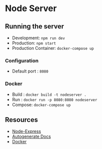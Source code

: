 # Node Server

## Running the server

- Development: `npm run dev`
- Production: `npm start`
- Production Container: `docker-compose up`

### Configuration

- Default port : `8080`

### Docker

- Build : `docker build -t nodeserver .`
- Run : `docker run -p 8080:8080 nodeserver`
- Compose: `docker-compose up`

## Resources

- [Node-Express](https://www.youtube.com/watch?v=-MTSQjw5DrM)
- [Autogenerate Docs](https://www.youtube.com/watch?v=apouPYPh_as)
- [Docker](https://www.youtube.com/watch?v=gAkwW2tuIqE)
